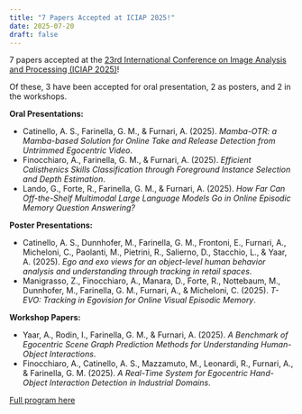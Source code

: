 ```yaml
---
title: "7 Papers Accepted at ICIAP 2025!"
date: 2025-07-20
draft: false
---
```


7 papers accepted at the <a href="https://www.iciap.org/">23rd International Conference on Image Analysis and Processing (ICIAP 2025)</a>!

Of these, 3 have been accepted for oral presentation, 2 as posters, and 2 in the workshops.

**Oral Presentations:**
<ul>
    <li>Catinello, A. S., Farinella, G. M., & Furnari, A. (2025). <i>Mamba-OTR: a Mamba-based Solution for Online Take and Release Detection from Untrimmed Egocentric Video</i>.</li>
    <li>Finocchiaro, A., Farinella, G. M., & Furnari, A. (2025). <i>Efficient Calisthenics Skills Classification through Foreground Instance Selection and Depth Estimation</i>.</li>
    <li>Lando, G., Forte, R., Farinella, G. M., & Furnari, A. (2025). <i>How Far Can Off-the-Shelf Multimodal Large Language Models Go in Online Episodic Memory Question Answering?</i></li>
</ul>

**Poster Presentations:**
<ul>
    <li>Catinello, A. S., Dunnhofer, M., Farinella, G. M., Frontoni, E., Furnari, A., Micheloni, C., Paolanti, M., Pietrini, R., Salierno, D., Stacchio, L., & Yaar, A. (2025). <i>Ego and exo views for an object-level human behavior analysis and understanding through tracking in retail spaces</i>.</li>
    <li>Manigrasso, Z., Finocchiaro, A., Manara, D., Forte, R., Nottebaum, M., Dunnhofer, M., Farinella, G. M., Furnari, A., & Micheloni, C. (2025). <i>T-EVO: Tracking in Egovision for Online Visual Episodic Memory</i>.</li>
</ul>

**Workshop Papers:**
<ul>
    <li>Yaar, A., Rodin, I., Farinella, G. M., & Furnari, A. (2025). <i>A Benchmark of Egocentric Scene Graph Prediction Methods for Understanding Human-Object Interactions</i>.</li>
    <li>Finocchiaro, A., Catinello, A. S., Mazzamuto, M., Leonardi, R., Furnari, A., & Farinella, G. M. (2025). <i>A Real-Time System for Egocentric Hand-Object Interaction Detection in Industrial Domains</i>.</li>
</ul>

<a href="https://www.iciap.org/program/conference-program" target="_blank">Full program here</a>